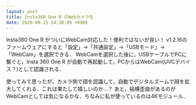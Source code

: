 ```yaml
---
layout: post
title: Insta360 One R のWebカメラ化
date: 2020-09-15 14:30:00 +0900
---
```


Insta360 One R がついにWebCam対応した！便利ではないが良い！
v1.2.16のファームウェアにすると「設定」→「共通設定」→「USBモード」→「WebCam」を選択できる．
WebCamを選択した後に，USBケーブルでPCに繋ぐと，Insta 360 One R が自動で再起動して，PCからはWebCam(UVCデバイス？)として認識される．

使ってみて思ったが，カメラ側で顔を認識して，自動でデジタルズームで顔を拡大してくれる．これは果たして嬉しいのか…？
あと，結構歪曲があるのがWebCamとしては気になるかな．ちなみに私が使っているのは4Kモジュール．
